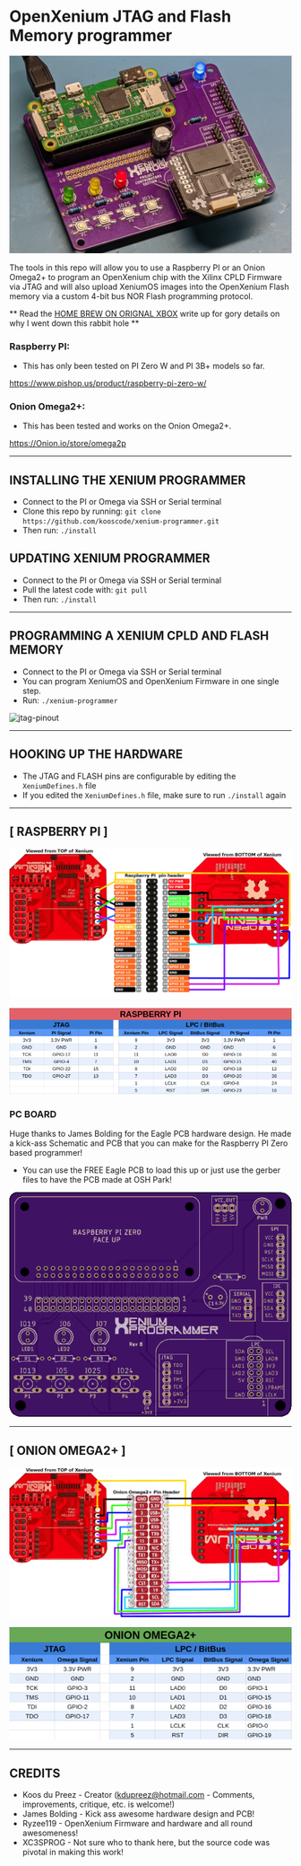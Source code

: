 # OpenXenium JTAG and Flash Memory programmer

![boot-partition](images/xenium-flash.jpg)

The tools in this repo will allow you to use a Raspberry PI or an Onion Omega2+ to program an OpenXenium chip with the Xilinx CPLD Firmware via JTAG and will also upload XeniumOS images into the OpenXenium Flash memory via a custom 4-bit bus NOR Flash programming protocol. 

** Read the [HOME BREW ON ORIGNAL XBOX](XBOX.md) write up for gory details on why I went down this rabbit hole **

### Raspberry PI:
- This has only been tested on PI Zero W and PI 3B+ models so far.

https://www.pishop.us/product/raspberry-pi-zero-w/

### Onion Omega2+:
- This has been tested and works on the Onion Omega2+.

https://Onion.io/store/omega2p

-------------
## INSTALLING THE XENIUM PROGRAMMER

- Connect to the PI or Omega via SSH or Serial terminal 
- Clone this repo by running: `git clone https://github.com/kooscode/xenium-programmer.git`
- Then run: `./install`

## UPDATING XENIUM PROGRAMMER

- Connect to the PI or Omega via SSH or Serial terminal 
- Pull the latest code with: `git pull`
- Then run: `./install` 

-------------
## PROGRAMMING A XENIUM CPLD AND FLASH MEMORY

- Connect to the PI or Omega via SSH or Serial terminal 
- You can program XeniumOS and OpenXenium Firmware in one single step.
- Run: `./xenium-programmer`  

![jtag-pinout](images/sshot.png)

-------------
## HOOKING UP THE HARDWARE

- The JTAG and FLASH pins are configurable by editing the `XeniumDefines.h` file 
- If you edited the `XeniumDefines.h` file, make sure to run `./install` again

--------------
## [ RASPBERRY PI ]

![jtag-pinout](images/connections-pi.png)

![bitbus-pinout](images/pinout-pi.png)

### PC BOARD

Huge thanks to James Bolding for the Eagle PCB hardware design. He made a kick-ass Schematic and PCB that you can make for the Raspberry PI Zero based programmer!  

- You can use the FREE Eagle PCB to load this up or just use the gerber files to have the PCB made at OSH Park!

![RPI PXB](hardware/RaspberryPIZero/images/rpi-top-scaled.png)

--------------
## [ ONION OMEGA2+ ]

![jtag-pinout](images/connections-omega.png)

![bitbus-pinout](images/pinout-omega.png)

-------------
## CREDITS

- Koos du Preez - Creator (kdupreez@hotmail.com - Comments, improvements, critique, etc. is welcome!)
- James Bolding - Kick ass awesome hardware design and PCB!
- Ryzee119 -  OpenXenium Firmware and hardware and all round awesomeness!
- XC3SPROG - Not sure who to thank here, but the source code was pivotal in making this work!
